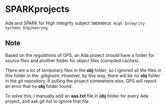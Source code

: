 # SPARKprojects
 Ada and SPARK for High Integrity subject `SWEN90010 High Integrity Systems Engineering`
 
 ## Note
 
 Based on the regulations of GPS, an Ada project should have a folder for source files and another folder for object files (compiled caches).
 
There are a lot of temporary files in the **obj** folder, so I ignored all the files in this folder in the .gitignore. However, by this way, there will be no **obj** folder in the git repository. If pulling the project somewhere else, GPS will report an error that no **obj** folder found.

To solve this, I manually add an **aaa.txt** file in **obj** folder for every Ada project, and ask git not to ignore that file.
